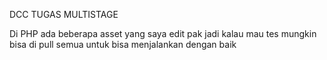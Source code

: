 DCC TUGAS MULTISTAGE

Di PHP ada beberapa asset yang saya edit pak jadi kalau mau tes mungkin bisa di pull semua untuk bisa menjalankan dengan baik
